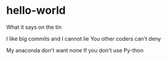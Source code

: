 # hello-world
What it says on the tin

I like big commits and I cannot lie
You other coders can't deny

My anaconda don't want none
If you don't use Py-thon
